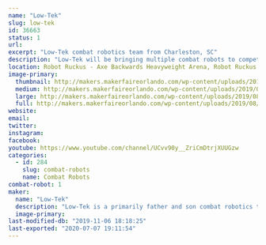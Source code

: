 ```yaml
---
name: "Low-Tek"
slug: low-tek
id: 36663
status: 1
url: 
excerpt: "Low-Tek combat robotics team from Charleston, SC"
description: "Low-Tek will be bringing multiple combat robots to compete in the Robot Ruckus event at Orlando Maker Faire."
location: Robot Ruckus - Axe Backwards Heavyweight Arena, Robot Ruckus - Small Arena
image-primary:
  thumbnail: http://makers.makerfaireorlando.com/wp-content/uploads/2019/08/IMG_20181001_235709-150x150.jpg
  medium: http://makers.makerfaireorlando.com/wp-content/uploads/2019/08/IMG_20181001_235709-225x300.jpg
  large: http://makers.makerfaireorlando.com/wp-content/uploads/2019/08/IMG_20181001_235709-768x1024.jpg
  full: http://makers.makerfaireorlando.com/wp-content/uploads/2019/08/IMG_20181001_235709.jpg
website: 
email: 
twitter: 
instagram: 
facebook: 
youtube: https://www.youtube.com/channel/UCvv90y__ZriCmDtrjXUUGzw
categories:
  - id: 284
    slug: combat-robots
    name: Combat Robots
combat-robot: 1
maker:
  name: "Low-Tek"
  description: "Low-Tek is a primarily father and son combat robotics team from Charleston, SC. Initially discovering the hobby and competing with a heavyweight in the early 2000s, the interest was rekindled when insect-class bots were discovered in recent years. A beetleweight was built under the new team name, referencing the 'lo-tech' approach with no CAD or fancy machine shop tools being used in the construction."
  image-primary: 
last-modified-db: "2019-11-06 18:18:25"
last-exported: "2020-07-07 19:11:54"
---
```

